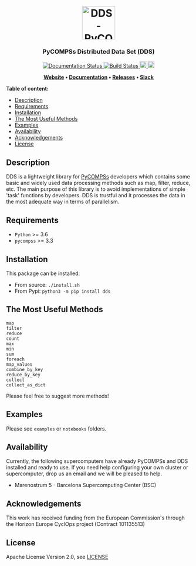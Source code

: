 <h1 align="center">
    <img src="https://github.com/bsc-wdc/dds/raw/master/docs/logos/dds-logo-full.png" alt="DDS - PyCOMPSs Distributed Data Set" height="90px">
</h1>

<h3 align="center">PyCOMPSs Distributed Data Set (DDS)</h3>

<p align="center">
  <a href="https://dds.bsc.es/en/latest/?badge=latest">
    <img src="https://readthedocs.org/projects/dds/badge/?version=stable" alt="Documentation Status"/>
  </a>
  <a href="https://github.com/bsc-wdc/dds">
    <img src="https://compss.bsc.es/jenkins/buildStatus/icon?job=dds_multibranch%2Fmaster"
         alt="Build Status">
  </a>
  <a href="https://badge.fury.io/py/dds">
      <img src="https://badge.fury.io/py/dds.svg" alt="PyPI version" height="18">
  </a>
  <a href="https://badge.fury.io/py/dds">
      <img src="https://img.shields.io/badge/python-3.6-blue.svg" alt="Python version" height="18">
  </a>
</p>

<p align="center"><b>
    <a href="https://dds.bsc.es">Website</a> •
    <a href="https://dds.bsc.es/en/stable/api-reference.html">Documentation</a> •
    <a href="https://github.com/bsc-wdc/dds/releases">Releases</a> •
    <a href="https://bit.ly/bsc-wdc-community">Slack</a>
</b></p>


 **Table of content:**

- [Description](#description)
- [Requirements](#requirements)
- [Installation](#installation)
- [The Most Useful Methods](#the-most-useful-methods)
- [Examples](#examples)
- [Availability](#availability)
- [Acknowledgements](#acknowledgements)
- [License](#license)

## Description

DDS is a lightweight library for [PyCOMPSs](https://pypi.org/project/pycompss/)
developers which contains some basic and widely used data processing methods
such as map, filter, reduce, etc. The main purpose of this library is to avoid
implementations of simple 'task' functions by developers. DDS is trustful and it
processes the data in the most adequate way in terms of parallelism.

## Requirements

- `Python` >= 3.6
- `pycompss` >= 3.3

## Installation

This package can be installed:

- From source: `./install.sh`
- From Pypi: `python3 -m pip install dds`

## The Most Useful Methods

```text
map
filter
reduce
count
max
min
sum
foreach
map_values
combine_by_key
reduce_by_key
collect
collect_as_dict
```

Please feel free to suggest more methods!

## Examples

Please see `examples` or `notebooks` folders.

## Availability

Currently, the following supercomputers have already PyCOMPSs and DDS installed and ready to use. If you need help configuring your own cluster or supercomputer, drop us an email and we will be pleased to help.

- Marenostrum 5 - Barcelona Supercomputing Center (BSC)

<!-- ## Citing DDS

If you use DDS in a scientific publication, we would appreciate you citing the following paper:

[TBD]

### Bibtex:

```latex
@inproceedings{DDS,
               title       = {{Title}},
               author      = {Authors},
               booktitle   = {Proceedings},
               pages       = {1-2},
               year        = {2025},
 }
``` -->


<!-- ## URLs

[TBD] -->

## Acknowledgements

This work has received funding from the European Commission's through the Horizon Europe CyclOps project (Contract 101135513)

## License

Apache License Version 2.0, see [LICENSE](LICENSE)
